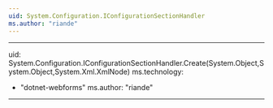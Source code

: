 ```yaml
---
uid: System.Configuration.IConfigurationSectionHandler
ms.author: "riande"
---
```


---
uid: System.Configuration.IConfigurationSectionHandler.Create(System.Object,System.Object,System.Xml.XmlNode)
ms.technology: 
  - "dotnet-webforms"
ms.author: "riande"
---
